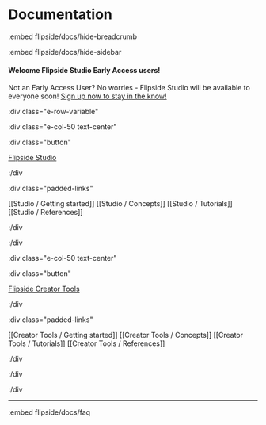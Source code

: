 # Documentation

:embed flipside/docs/hide-breadcrumb

:embed flipside/docs/hide-sidebar

<h4 class="center">Welcome Flipside Studio Early Access users!</h4>

<p class="center">Not an Early Access User? No worries - Flipside Studio will be available to everyone soon! <a href="/newsletter">Sign up now to stay in the know!</a></p>

<!-- Need help getting started, or are you stuck on one thing you're trying to do but can't figure out? Here are some resources that may help. -->

:div class="e-row-variable"

:div class="e-col-50 text-center"

:div class="button"

[Flipside Studio](/docs/2020.1/studio)

:/div

:div class="padded-links"

[[Studio / Getting started]] [[Studio / Concepts]] [[Studio / Tutorials]] [[Studio / References]]

:/div

:/div

:div class="e-col-50 text-center"

:div class="button"

[Flipside Creator Tools](/docs/2020.1/creator-tools)

:/div

:div class="padded-links"

[[Creator Tools / Getting started]] [[Creator Tools / Concepts]] [[Creator Tools / Tutorials]] [[Creator Tools / References]]

:/div

:/div

:/div

---

:embed flipside/docs/faq
